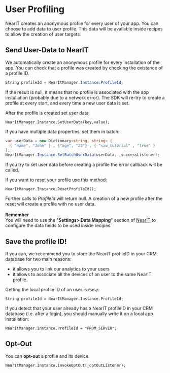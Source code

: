 # User Profiling

NearIT creates an anonymous profile for every user of your app. You can choose to add data to user profile. This data will be available inside recipes to allow the creation of user targets.

## Send User-Data to NearIT

We automatically create an anonymous profile for every installation of the app. You can check that a profile was created by checking the existance of a profile ID.
```csharp
String profileId = NearItManager.Instance.ProfileId;
```
If the result is null, it means that no profile is associated with the app installation (probably due to a network error). The SDK will re-try to create a profile at every start, and every time a new user data is set.

After the profile is created set user data:
```
NearItManager.Instance.SetUserData(key,value);
```

If you have multiple data properties, set them in batch:
```csharp
var userData = new Dictionary<string, string> {
  { "name", "John" } , {"age", "23"} , { "saw_tutorial" , "true" }
};
NearItManager.Instance.SetBatchUserData(userData, _successListener);
```
If you try to set user data before creating a profile the error callback will be called.

If you want to reset your profile use this method:
```
NearItManager.Instance.ResetProfileId();
```

Further calls to *ProfileId* will return null. A creation of a new profile after the reset will create a profile with no user data.
<br><br>
**Remember** <br>
You will need to use the "**Settings> Data Mapping**" section of [NearIT](https://go.nearit.com) to configure the data fields to be used inside recipes.

## Save the profile ID!

If you can, we recommend you to store the NearIT profileID in your CRM database for two main reasons:

- it allows you to link our analytics to your users
- it allows to associate all the devices of an user to the same NearIT profile.


Getting the local profile ID of an user is easy:
```
String profileId = NearItManager.Instance.ProfileId;
```

If you detect that your user already has a NearIT profileID in your CRM database (i.e. after a login), you should manually write it on a local app installation:
```
NearItManager.Instance.ProfileId = "FROM_SERVER";
```

## Opt-Out

You can **opt-out** a profile and its device:
```
NearItManager.Instance.InvokeOptOut(_optOutListener);
```
